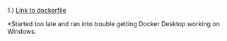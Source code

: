 
1.) [Link to dockerfile](spring-petclinic.txt)

*Started too late and ran into trouble getting Docker Desktop working on Windows.


